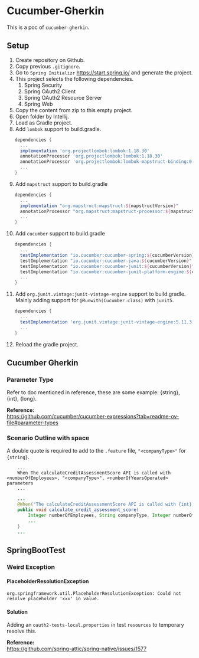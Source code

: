 # Cucumber-Gherkin
This is a poc of `cucumber-gherkin`.  

## Setup
1. Create repository on Github.  
2. Copy previous `.gitignore`.  
3. Go to `Spring Initializr` https://start.spring.io/ and generate the project.  
4. This project selects the following dependencies.  
   1. Spring Security
   2. Spring OAuth2 Client
   3. Spring OAuth2 Resource Server
   4. Spring Web
5. Copy the content from zip to this empty project.  
6. Open folder by Intellij.  
7. Load as Gradle project.  
8. Add `lombok` support to build.gradle.  
```groovy
   dependencies {
     ...  
     implementation 'org.projectlombok:lombok:1.18.30'
     annotationProcessor 'org.projectlombok:lombok:1.18.30'
     annotationProcessor 'org.projectlombok:lombok-mapstruct-binding:0.2.0'
     ...  
   }
```
9. Add `mapstruct` support to build.gradle
```groovy
   dependencies {
     ... 
     implementation "org.mapstruct:mapstruct:${mapstructVersion}"
     annotationProcessor "org.mapstruct:mapstruct-processor:${mapstructVersion}"
     ...
   }
```
10. Add `cucumber` support to build.gradle
```groovy
   dependencies {
     ... 
     testImplementation "io.cucumber:cucumber-spring:${cucumberVersion}"
     testImplementation "io.cucumber:cucumber-java:${cucumberVersion}"
     testImplementation "io.cucumber:cucumber-junit:${cucumberVersion}"
     testImplementation "io.cucumber:cucumber-junit-platform-engine:${cucumberVersion}"
     ...
   }
```
11. Add `org.junit.vintage:junit-vintage-engine` support to build.gradle.
   Mainly adding support for `@Runwith(Cucumber.class)` with `junit5`.
```groovy
   dependencies {
     ... 
     testImplementation 'org.junit.vintage:junit-vintage-engine:5.11.3'
     ...
   }
```
12. Reload the gradle project.  


## Cucumber Gherkin
### Parameter Type
Refer to doc mentioned in reference, these are some example: {string}, {int}, {long}.  

**Reference:**  
https://github.com/cucumber/cucumber-expressions?tab=readme-ov-file#parameter-types


### Scenario Outline with space
A double quote is required to add to the `.feature` file, `"<companyType>"` for `{string}`.  
```gherkin
    ...
    When The calculateCreditAssessmentScore API is called with <numberOfEmployees>, "<companyType>", <numberOfYearsOperated> parameters
    ...
```
```java
    ...
    @When("The calculateCreditAssessmentScore API is called with {int}, {string}, {int} parameters")
    public void calculate_credit_assessment_score(
        Integer numberOfEmployees, String companyType, Integer numberOfYearsOperated) {
        ...
    }
    ...
```



## SpringBootTest
### Weird Exception
#### PlaceholderResolutionException
```text
org.springframework.util.PlaceholderResolutionException: Could not resolve placeholder 'xxx' in value.  
```

#### Solution
Adding an `oauth2-tests-local.properties` in test `resources` to temporary resolve this.  

**Reference:**  
https://github.com/spring-attic/spring-native/issues/1577  




